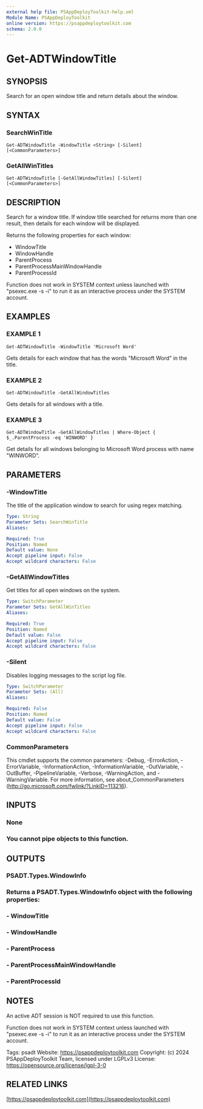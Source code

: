 ```yaml
---
external help file: PSAppDeployToolkit-help.xml
Module Name: PSAppDeployToolkit
online version: https://psappdeploytoolkit.com
schema: 2.0.0
---
```


# Get-ADTWindowTitle

## SYNOPSIS
Search for an open window title and return details about the window.

## SYNTAX

### SearchWinTitle
```
Get-ADTWindowTitle -WindowTitle <String> [-Silent] [<CommonParameters>]
```

### GetAllWinTitles
```
Get-ADTWindowTitle [-GetAllWindowTitles] [-Silent] [<CommonParameters>]
```

## DESCRIPTION
Search for a window title.
If window title searched for returns more than one result, then details for each window will be displayed.

Returns the following properties for each window:
- WindowTitle
- WindowHandle
- ParentProcess
- ParentProcessMainWindowHandle
- ParentProcessId

Function does not work in SYSTEM context unless launched with "psexec.exe -s -i" to run it as an interactive process under the SYSTEM account.

## EXAMPLES

### EXAMPLE 1
```
Get-ADTWindowTitle -WindowTitle 'Microsoft Word'
```

Gets details for each window that has the words "Microsoft Word" in the title.

### EXAMPLE 2
```
Get-ADTWindowTitle -GetAllWindowTitles
```

Gets details for all windows with a title.

### EXAMPLE 3
```
Get-ADTWindowTitle -GetAllWindowTitles | Where-Object { $_.ParentProcess -eq 'WINWORD' }
```

Get details for all windows belonging to Microsoft Word process with name "WINWORD".

## PARAMETERS

### -WindowTitle
The title of the application window to search for using regex matching.

```yaml
Type: String
Parameter Sets: SearchWinTitle
Aliases:

Required: True
Position: Named
Default value: None
Accept pipeline input: False
Accept wildcard characters: False
```

### -GetAllWindowTitles
Get titles for all open windows on the system.

```yaml
Type: SwitchParameter
Parameter Sets: GetAllWinTitles
Aliases:

Required: True
Position: Named
Default value: False
Accept pipeline input: False
Accept wildcard characters: False
```

### -Silent
Disables logging messages to the script log file.

```yaml
Type: SwitchParameter
Parameter Sets: (All)
Aliases:

Required: False
Position: Named
Default value: False
Accept pipeline input: False
Accept wildcard characters: False
```

### CommonParameters
This cmdlet supports the common parameters: -Debug, -ErrorAction, -ErrorVariable, -InformationAction, -InformationVariable, -OutVariable, -OutBuffer, -PipelineVariable, -Verbose, -WarningAction, and -WarningVariable.
For more information, see about_CommonParameters (http://go.microsoft.com/fwlink/?LinkID=113216).

## INPUTS

### None
### You cannot pipe objects to this function.
## OUTPUTS

### PSADT.Types.WindowInfo
### Returns a PSADT.Types.WindowInfo object with the following properties:
### - WindowTitle
### - WindowHandle
### - ParentProcess
### - ParentProcessMainWindowHandle
### - ParentProcessId
## NOTES
An active ADT session is NOT required to use this function.

Function does not work in SYSTEM context unless launched with "psexec.exe -s -i" to run it as an interactive process under the SYSTEM account.

Tags: psadt
Website: https://psappdeploytoolkit.com
Copyright: (c) 2024 PSAppDeployToolkit Team, licensed under LGPLv3
License: https://opensource.org/license/lgpl-3-0

## RELATED LINKS

[https://psappdeploytoolkit.com](https://psappdeploytoolkit.com)

